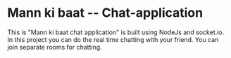 # Mann ki baat -- Chat-application
This is "Mann ki baat chat application" is built using NodeJs and socket.io. In this project you can do the real time chatting with your friend. You can join separate rooms for chatting.
